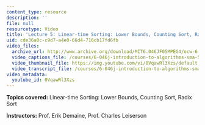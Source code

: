 ```yaml
---
content_type: resource
description: ''
file: null
resourcetype: Video
title: 'Lecture 5: Linear-time Sorting: Lower Bounds, Counting Sort, Radix Sort'
uid: cde36a0c-c9d7-a4e0-66d4-716cb17fd6fb
video_files:
  archive_url: http://www.archive.org/download/MIT6.046JF05MPEG4/ocw-6.046-26sep2005-220k.mp4
  video_captions_file: /courses/6-046j-introduction-to-algorithms-sma-5503-fall-2005/542d86292d85530faf66abe3cb703f15_0VqawRl3Xzs.vtt
  video_thumbnail_file: https://img.youtube.com/vi/0VqawRl3Xzs/default.jpg
  video_transcript_file: /courses/6-046j-introduction-to-algorithms-sma-5503-fall-2005/bdfdbc2391daad0b8c32606d6d3644a4_0VqawRl3Xzs.pdf
video_metadata:
  youtube_id: 0VqawRl3Xzs
---
```


**Topics covered:** Linear-time Sorting: Lower Bounds, Counting Sort, Radix Sort

**Instructors:** Prof. Erik Demaine, Prof. Charles Leiserson